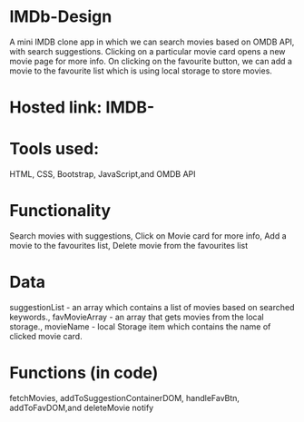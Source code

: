# IMDb-Design

A mini IMDB clone app in which we can search movies based on OMDB API, with search suggestions. Clicking on a particular movie card opens a new movie page for more info. On clicking on the favourite button, we can add a movie to the favourite list which is using local storage to store movies.

# Hosted link: IMDB-
# Tools used:
HTML,
CSS,
Bootstrap,
JavaScript,and
OMDB API
# Functionality
Search movies with suggestions,
Click on Movie card for more info,
Add a movie to the favourites list,
Delete movie from the favourites list
# Data
suggestionList - an array which contains a list of movies based on searched keywords.,
favMovieArray - an array that gets movies from the local storage.,
movieName - local Storage item which contains the name of clicked movie card.
# Functions (in code)
fetchMovies,
addToSuggestionContainerDOM,
handleFavBtn,
addToFavDOM,and
deleteMovie
notify
